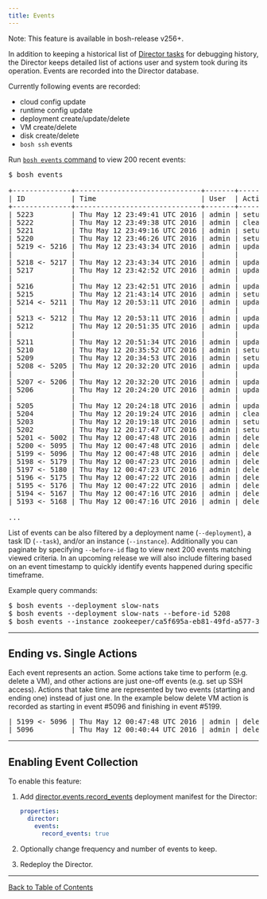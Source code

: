 ```yaml
---
title: Events
---
```


<p class="note">Note: This feature is available in bosh-release v256+.</p>

In addition to keeping a historical list of [Director tasks](terminology.html#director-task) for debugging history, the Director keeps detailed list of actions user and system took during its operation. Events are recorded into the Director database.

Currently following events are recorded:

- cloud config update
- runtime config update
- deployment create/update/delete
- VM create/delete
- disk create/delete
- `bosh ssh` events

Run [`bosh events` command](sysadmin-commands.html#events) to view 200 recent events:

<pre class="terminal extra-wide">
$ bosh events

+--------------+------------------------------+-------+-------------+-------------+------------------------------------------------+------+-----------+------------------------------------------------+----------------------------------------------------------------------------------------------------------------------------------------------------+
| ID           | Time                         | User  | Action      | Object type | Object ID                                      | Task | Dep       | Inst                                           | Context                                                                                                                                            |
+--------------+------------------------------+-------+-------------+-------------+------------------------------------------------+------+-----------+------------------------------------------------+----------------------------------------------------------------------------------------------------------------------------------------------------+
| 5223         | Thu May 12 23:49:41 UTC 2016 | admin | setup ssh   | instance    | bosh/54fc51cb-32b9-41f6-9d16-538e4fed1ef0      | 1084 | slow-nats | bosh/54fc51cb-32b9-41f6-9d16-538e4fed1ef0      | user: bosh_d05e94d02fd049c0                                                                                                                        |
| 5222         | Thu May 12 23:49:38 UTC 2016 | admin | cleanup ssh | instance    | bosh/54fc51cb-32b9-41f6-9d16-538e4fed1ef0      | 1083 | slow-nats | bosh/54fc51cb-32b9-41f6-9d16-538e4fed1ef0      | user: ^bosh_87ad9a84d61c4e57                                                                                                                       |
| 5221         | Thu May 12 23:49:16 UTC 2016 | admin | setup ssh   | instance    | bosh/54fc51cb-32b9-41f6-9d16-538e4fed1ef0      | 1082 | slow-nats | bosh/54fc51cb-32b9-41f6-9d16-538e4fed1ef0      | user: bosh_87ad9a84d61c4e57                                                                                                                        |
| 5220         | Thu May 12 23:46:26 UTC 2016 | admin | setup ssh   | instance    | bosh/54fc51cb-32b9-41f6-9d16-538e4fed1ef0      | 1081 | slow-nats | bosh/54fc51cb-32b9-41f6-9d16-538e4fed1ef0      | user: bosh_41c768618e734a72                                                                                                                        |
| 5219 <- 5216 | Thu May 12 23:43:34 UTC 2016 | admin | update      | deployment  | slow-nats                                      | 1079 | slow-nats | -                                              | before: {"releases"=>["os-conf/5", "syslog/5", "bosh/256.2", "bosh-aws-cpi/44"], "stemcells"=>["bosh-aws-xen-hvm-ubuntu-trusty-go_agent/3232.2"]}, |
|              |                              |       |             |             |                                                |      |           |                                                | after: {"releases"=>["os-conf/5", "syslog/5", "bosh/256.2", "bosh-aws-cpi/44"], "stemcells"=>["bosh-aws-xen-hvm-ubuntu-trusty-go_agent/3232.2"]}   |
| 5218 <- 5217 | Thu May 12 23:43:34 UTC 2016 | admin | update      | instance    | bosh/54fc51cb-32b9-41f6-9d16-538e4fed1ef0      | 1079 | slow-nats | bosh/54fc51cb-32b9-41f6-9d16-538e4fed1ef0      | -                                                                                                                                                  |
| 5217         | Thu May 12 23:42:52 UTC 2016 | admin | update      | instance    | bosh/54fc51cb-32b9-41f6-9d16-538e4fed1ef0      | 1079 | slow-nats | bosh/54fc51cb-32b9-41f6-9d16-538e4fed1ef0      | az: z3,                                                                                                                                            |
|              |                              |       |             |             |                                                |      |           |                                                | changes: ["configuration", "job"]                                                                                                                  |
| 5216         | Thu May 12 23:42:51 UTC 2016 | admin | update      | deployment  | slow-nats                                      | 1079 | slow-nats | -                                              | -                                                                                                                                                  |
| 5215         | Thu May 12 21:43:14 UTC 2016 | admin | setup ssh   | instance    | bosh/54fc51cb-32b9-41f6-9d16-538e4fed1ef0      | 1076 | slow-nats | bosh/54fc51cb-32b9-41f6-9d16-538e4fed1ef0      | user: bosh_e54b9915d292428e                                                                                                                        |
| 5214 <- 5211 | Thu May 12 20:53:11 UTC 2016 | admin | update      | deployment  | slow-nats                                      | 1074 | slow-nats | -                                              | before: {"releases"=>["os-conf/5", "syslog/5", "bosh/256.2", "bosh-aws-cpi/44"], "stemcells"=>["bosh-aws-xen-hvm-ubuntu-trusty-go_agent/3232.2"]}, |
|              |                              |       |             |             |                                                |      |           |                                                | after: {"releases"=>["os-conf/5", "syslog/5", "bosh/256.2", "bosh-aws-cpi/44"], "stemcells"=>["bosh-aws-xen-hvm-ubuntu-trusty-go_agent/3232.2"]}   |
| 5213 <- 5212 | Thu May 12 20:53:11 UTC 2016 | admin | update      | instance    | bosh/54fc51cb-32b9-41f6-9d16-538e4fed1ef0      | 1074 | slow-nats | bosh/54fc51cb-32b9-41f6-9d16-538e4fed1ef0      | -                                                                                                                                                  |
| 5212         | Thu May 12 20:51:35 UTC 2016 | admin | update      | instance    | bosh/54fc51cb-32b9-41f6-9d16-538e4fed1ef0      | 1074 | slow-nats | bosh/54fc51cb-32b9-41f6-9d16-538e4fed1ef0      | az: z3,                                                                                                                                            |
|              |                              |       |             |             |                                                |      |           |                                                | changes: ["configuration", "job"]                                                                                                                  |
| 5211         | Thu May 12 20:51:34 UTC 2016 | admin | update      | deployment  | slow-nats                                      | 1074 | slow-nats | -                                              | -                                                                                                                                                  |
| 5210         | Thu May 12 20:35:52 UTC 2016 | admin | setup ssh   | instance    | bosh/54fc51cb-32b9-41f6-9d16-538e4fed1ef0      | 1073 | slow-nats | bosh/54fc51cb-32b9-41f6-9d16-538e4fed1ef0      | user: bosh_c5d3b51c29f14e03                                                                                                                        |
| 5209         | Thu May 12 20:34:53 UTC 2016 | admin | setup ssh   | instance    | bosh/54fc51cb-32b9-41f6-9d16-538e4fed1ef0      | 1072 | slow-nats | bosh/54fc51cb-32b9-41f6-9d16-538e4fed1ef0      | user: bosh_3a86d5bfbdec4fba                                                                                                                        |
| 5208 <- 5205 | Thu May 12 20:32:20 UTC 2016 | admin | update      | deployment  | slow-nats                                      | 1068 | slow-nats | -                                              | before: {"releases"=>["os-conf/5", "syslog/5", "bosh/256.2", "bosh-aws-cpi/44"], "stemcells"=>["bosh-aws-xen-hvm-ubuntu-trusty-go_agent/3232.2"]}, |
|              |                              |       |             |             |                                                |      |           |                                                | after: {"releases"=>["os-conf/5", "syslog/5", "bosh/256.2", "bosh-aws-cpi/44"], "stemcells"=>["bosh-aws-xen-hvm-ubuntu-trusty-go_agent/3232.2"]}   |
| 5207 <- 5206 | Thu May 12 20:32:20 UTC 2016 | admin | update      | instance    | bosh/54fc51cb-32b9-41f6-9d16-538e4fed1ef0      | 1068 | slow-nats | bosh/54fc51cb-32b9-41f6-9d16-538e4fed1ef0      | -                                                                                                                                                  |
| 5206         | Thu May 12 20:24:20 UTC 2016 | admin | update      | instance    | bosh/54fc51cb-32b9-41f6-9d16-538e4fed1ef0      | 1068 | slow-nats | bosh/54fc51cb-32b9-41f6-9d16-538e4fed1ef0      | az: z3,                                                                                                                                            |
|              |                              |       |             |             |                                                |      |           |                                                | changes: ["dirty", "configuration", "state"]                                                                                                       |
| 5205         | Thu May 12 20:24:18 UTC 2016 | admin | update      | deployment  | slow-nats                                      | 1068 | slow-nats | -                                              | -                                                                                                                                                  |
| 5204         | Thu May 12 20:19:24 UTC 2016 | admin | cleanup ssh | instance    | bosh/54fc51cb-32b9-41f6-9d16-538e4fed1ef0      | 1067 | slow-nats | bosh/54fc51cb-32b9-41f6-9d16-538e4fed1ef0      | user: ^bosh_59b01a03f3574812                                                                                                                       |
| 5203         | Thu May 12 20:19:18 UTC 2016 | admin | setup ssh   | instance    | bosh/54fc51cb-32b9-41f6-9d16-538e4fed1ef0      | 1066 | slow-nats | bosh/54fc51cb-32b9-41f6-9d16-538e4fed1ef0      | user: bosh_59b01a03f3574812                                                                                                                        |
| 5202         | Thu May 12 20:17:47 UTC 2016 | admin | setup ssh   | instance    | bosh/54fc51cb-32b9-41f6-9d16-538e4fed1ef0      | 1064 | slow-nats | bosh/54fc51cb-32b9-41f6-9d16-538e4fed1ef0      | user: bosh_de1f9ba9ab444b6d                                                                                                                        |
| 5201 <- 5002 | Thu May 12 00:47:48 UTC 2016 | admin | delete      | deployment  | tiny                                           | 1059 | tiny      | -                                              | -                                                                                                                                                  |
| 5200 <- 5095 | Thu May 12 00:47:48 UTC 2016 | admin | delete      | instance    | zookeeper/ca5f695a-eb81-49fd-a577-33825cb1b5fc | 1059 | tiny      | zookeeper/ca5f695a-eb81-49fd-a577-33825cb1b5fc | -                                                                                                                                                  |
| 5199 <- 5096 | Thu May 12 00:47:48 UTC 2016 | admin | delete      | vm          | i-054a17a75c0c9b279                            | 1059 | tiny      | zookeeper/ca5f695a-eb81-49fd-a577-33825cb1b5fc | -                                                                                                                                                  |
| 5198 <- 5179 | Thu May 12 00:47:23 UTC 2016 | admin | delete      | instance    | zookeeper/c7741d2b-4f47-4e82-bf44-5226044da9a3 | 1059 | tiny      | zookeeper/c7741d2b-4f47-4e82-bf44-5226044da9a3 | -                                                                                                                                                  |
| 5197 <- 5180 | Thu May 12 00:47:23 UTC 2016 | admin | delete      | vm          | i-0609fb01d24bc9a31                            | 1059 | tiny      | zookeeper/c7741d2b-4f47-4e82-bf44-5226044da9a3 | -                                                                                                                                                  |
| 5196 <- 5175 | Thu May 12 00:47:22 UTC 2016 | admin | delete      | instance    | zookeeper/01f97065-6757-4c59-85e7-404c2e8418e9 | 1059 | tiny      | zookeeper/01f97065-6757-4c59-85e7-404c2e8418e9 | -                                                                                                                                                  |
| 5195 <- 5176 | Thu May 12 00:47:22 UTC 2016 | admin | delete      | vm          | i-0c9e15d1577a50d3a                            | 1059 | tiny      | zookeeper/01f97065-6757-4c59-85e7-404c2e8418e9 | -                                                                                                                                                  |
| 5194 <- 5167 | Thu May 12 00:47:16 UTC 2016 | admin | delete      | instance    | zookeeper/32b9aa25-0080-4a66-865a-777577e1727c | 1059 | tiny      | zookeeper/32b9aa25-0080-4a66-865a-777577e1727c | -                                                                                                                                                  |
| 5193 <- 5168 | Thu May 12 00:47:16 UTC 2016 | admin | delete      | vm          | i-04eccec6f844e862e                            | 1059 | tiny      | zookeeper/32b9aa25-0080-4a66-865a-777577e1727c | -

...
</pre>

List of events can be also filtered by a deployment name (`--deployment`), a task ID (`--task`), and/or an instance (`--instance`). Additionally you can paginate by specifying `--before-id` flag to view next 200 events matching viewed criteria. In an upcoming release we will also include filtering based on an event timestamp to quickly identify events happened during specific timeframe.

Example query commands:

<pre class="terminal">
$ bosh events --deployment slow-nats
$ bosh events --deployment slow-nats --before-id 5208
$ bosh events --instance zookeeper/ca5f695a-eb81-49fd-a577-33825cb1b5fc
</pre>

---
## <a id="ending-vs-single"></a> Ending vs. Single Actions

Each event represents an action. Some actions take time to perform (e.g. delete a VM), and other actions are just one-off events (e.g. set up SSH access). Actions that take time are represented by two events (starting and ending one) instead of just one. In the example below delete VM action is recorded as starting in event #5096 and finishing in event #5199.

<pre class="terminal">
| 5199 <- 5096 | Thu May 12 00:47:48 UTC 2016 | admin | delete | vm | i-054a17a75c0c9b279 | 1059 | tiny | zookeeper/ca5f695a-eb81-49fd-a577-33825cb1b5fc ...
| 5096         | Thu May 12 00:40:44 UTC 2016 | admin | delete | vm | i-054a17a75c0c9b279 | 1059 | tiny | zookeeper/ca5f695a-eb81-49fd-a577-33825cb1b5fc ...
</pre>

---
## <a id="enable"></a> Enabling Event Collection

To enable this feature:

1. Add [director.events.record_events](https://bosh.io/jobs/director?source=github.com/cloudfoundry/bosh#p=director.events.record_events) deployment manifest for the Director:

    ```yaml
    properties:
      director:
        events:
          record_events: true
    ```

1. Optionally change frequency and number of events to keep.

1. Redeploy the Director.

---
[Back to Table of Contents](index.html#director-config)
